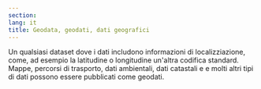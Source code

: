 ```yaml
---
section: 
lang: it
title: Geodata, geodati, dati geografici
---
```


Un qualsiasi dataset dove i dati includono informazioni di localizziazione, come, ad esempio la latitudine o longitudine un'altra codifica standard. Mappe, percorsi di trasporto, dati ambientali, dati catastali e e molti altri tipi di dati possono essere pubblicati come geodati.
